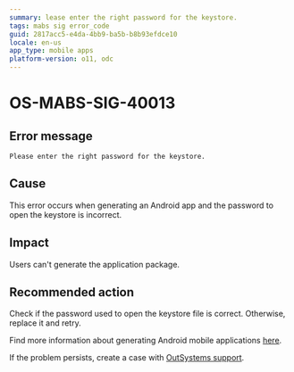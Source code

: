 ```yaml
---
summary: lease enter the right password for the keystore.
tags: mabs sig error_code
guid: 2817acc5-e4da-4bb9-ba5b-b8b93efdce10
locale: en-us
app_type: mobile apps
platform-version: o11, odc
---
```


# OS-MABS-SIG-40013

## Error message

`Please enter the right password for the keystore.`

## Cause

This error occurs when generating an Android app and the password to open the keystore is incorrect.

## Impact

Users can't generate the application package.

## Recommended action

Check if the password used to open the keystore file is correct. Otherwise, replace it and retry.

Find more information about generating Android mobile applications [here](https://success.outsystems.com/Documentation/11/Delivering_Mobile_Apps/Generate_and_Distribute_Your_Mobile_App/Generate_and_Publish_Your_Mobile_App_to_the_Mobile_App_Stores/Publish_Your_Mobile_Android_Application_to_the_Google_Play_Store).

If the problem persists, create a case with [OutSystems support](https://www.outsystems.com/support/portal/open-support-case?ErrorCode=OS-MABS-SIG-40013).

